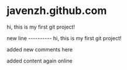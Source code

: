 # javenzh.github.com

hi, this is my first git project!

new line ----------
hi, this is my first git project!

added new comments here

added content again online
